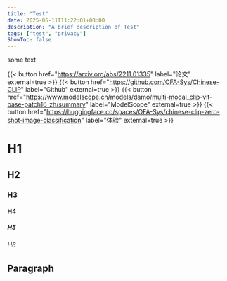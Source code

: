 ```yaml
---
title: "Test"
date: 2025-06-11T11:22:01+08:00
description: "A brief description of Test"
tags: ["test", "privacy"]
ShowToc: false
---
```


some text

{{< button href="https://arxiv.org/abs/2211.01335" label="论文" external=true >}}
{{< button href="https://github.com/OFA-Sys/Chinese-CLIP" label="Github" external=true >}}
{{< button href="https://www.modelscope.cn/models/damo/multi-modal_clip-vit-base-patch16_zh/summary" label="ModelScope" external=true >}}
{{< button href="https://huggingface.co/spaces/OFA-Sys/chinese-clip-zero-shot-image-classification" label="体验" external=true >}}

# H1

## H2

### H3

#### H4

##### H5

###### H6

## Paragraph